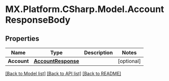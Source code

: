 # MX.Platform.CSharp.Model.AccountResponseBody

## Properties

Name | Type | Description | Notes
------------ | ------------- | ------------- | -------------
**Account** | [**AccountResponse**](AccountResponse.md) |  | [optional] 

[[Back to Model list]](../README.md#documentation-for-models) [[Back to API list]](../README.md#documentation-for-api-endpoints) [[Back to README]](../README.md)

